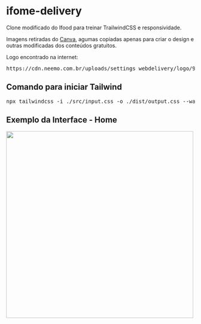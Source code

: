 # ifome-delivery

Clone modificado do Ifood para treinar TrailwindCSS e responsividade.

Imagens retiradas do <a href="https://www.canva.com/">Canva</a>, agumas copiadas apenas para criar o design e outras modificadas dos conteúdos gratuitos.

Logo encontrado na internet:

<pre>
https://cdn.neemo.com.br/uploads/settings_webdelivery/logo/921/imagem_logo.png
</pre>

## Comando para iniciar Tailwind

<pre>
npx tailwindcss -i ./src/input.css -o ./dist/output.css --watch
</pre>

## Exemplo da Interface - **Home**

<img src="https://github.com/rodolfosantos23/ifome-delivery/blob/main/src/img/gif/gif_home_01.gif" width="500" />
